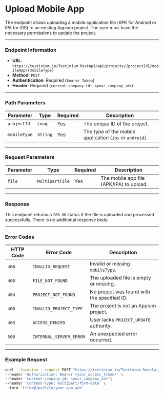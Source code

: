 # Upload Mobile App

The endpoint allows uploading a mobile application file (APK for Android or IPA for iOS) to an existing Appium project. The user must have the necessary permissions to update the project.

***

### Endpoint Information

* **URL**: `https://testinium.io/Testinium.RestApi/api/projects/{projectId}/mobileApp/{mobileType}`
* **Method**: `POST`
* **Authentication**: Required (`Bearer Token`)
* **Header**: Required (`current-company-id: <your_company_id>`)

***

### Path Parameters

| Parameter    | Type     | Required | Description                                              |
| ------------ | -------- | -------- | -------------------------------------------------------- |
| `projectId`  | `Long`   | Yes      | The unique ID of the project.                            |
| `mobileType` | `String` | Yes      | The type of the mobile application (`ios` or `android`). |

***

### Request Parameters

| Parameter | Type            | Required | Description                              |
| --------- | --------------- | -------- | ---------------------------------------- |
| `file`    | `MultipartFile` | Yes      | The mobile app file (APK/IPA) to upload. |

***

### Response

This endpoint returns a `200 OK` status if the file is uploaded and processed successfully. There is no additional response body.

***

### Error Codes

| HTTP Code | Error Code              | Description                                 |
| --------- | ----------------------- | ------------------------------------------- |
| `400`     | `INVALID_REQUEST`       | Invalid or missing `mobileType`.            |
| `400`     | `FILE_NOT_FOUND`        | The uploaded file is empty or missing.      |
| `404`     | `PROJECT_NOT_FOUND`     | No project was found with the specified ID. |
| `400`     | `INVALID_PROJECT_TYPE`  | The project is not an Appium project.       |
| `403`     | `ACCESS_DENIED`         | User lacks `PROJECT_UPDATE` authority.      |
| `500`     | `INTERNAL_SERVER_ERROR` | An unexpected error occurred.               |

***

### Example Request

```bash
curl --location --request POST "https://testinium.io/Testinium.RestApi/api/projects/{projectId}/mobileApp/android" \
--header 'Authorization: Bearer <your_access_token>' \
--header 'current-company-id: <your_company_id>'\
--header 'Content-Type: multipart/form-data' \
--form 'file=@/path/to/your-app.apk'
```
